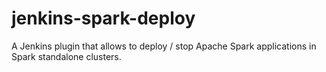 # jenkins-spark-deploy
A Jenkins plugin that allows to deploy / stop Apache Spark applications in Spark standalone clusters.
